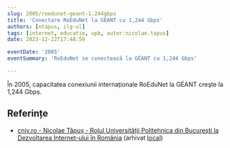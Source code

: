 ```yaml
---
slug: 2005/roedunet-geant-1.244gbps
title: 'Conectare RoEduNet la GÉANT cu 1,244 Gbps'
authors: [ntapus, ilg-ul]
tags: [internet, educatie, upb, autor:nicolae.tapus]
date: 2023-12-22T17:48:59

eventDate: '2005'
eventSummary: 'RoEduNet se conectează la GÉANT cu 1,244 Gbps'

---
```


În 2005, capacitatea conexiunii internaționale RoEduNet la GÉANT creşte la 1,244 Gbps.

<!-- truncate -->

## Referințe

- [cniv.ro - Nicolae Tăpuș - Rolul Universității Politehnica din București la Dezvoltarea Internet-ului în România](https://cniv.ro/documents/26/CNIV_Volum_Aniversar_2023_-_Versiune_Online_DPxioQg.pdf)  (arhivat [local](https://cronica-it.github.io/arhiva/))
